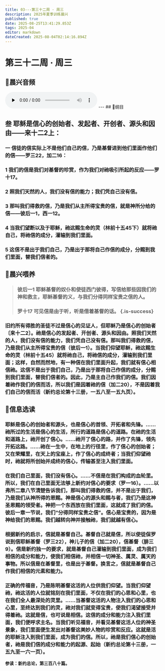 ```yaml
---
title: 03---第三十二周 · 周三
description: 2025年夏季训练晨兴
published: true
date: 2025-08-25T13:41:29.853Z
tags: 2025-04
editor: markdown
dateCreated: 2025-08-04T02:14:16.894Z
---
```


# 第三十二周 · 周三
## 🎵晨兴音频
<audio id="audio" controls="" preload="none">
      <source id="mp3" src="/2025-04/week8/week32day3.mp3">
</audio>
---
## 📖纲目

## 叁    耶稣是信心的创始者、发起者、开创者、源头和因由——来十二2上：

### 一    信徒的信实际上不是他们自己的信，乃是基督进到他们里面作他们的信——罗三22，加二16：

### 1    我们的信是我们对基督的珍赏，作为我们对祂吸引所起的反应——罗十17。

### 2    照我们天然的人，我们没有信的能力；我们凭自己没有信。

### 3    那叫我们得救的信，乃是我们从主所得宝贵的信，就是神所分给的信——彼后一1，西一12。

### 4    当我们望断以及于耶稣，祂这赐生命的灵（林前十五45下）就将祂自己，将祂信的成分，灌输到我们里面。

### 5    这信不是出于我们自己，乃是出于那将自己作信的成分，分赐到我们里面，替我们信者的。

## 📖晨兴喂养

>### **彼后一1    耶稣基督的奴仆和使徒西门彼得，写信给那些因我们的神和救主，耶稣基督的义，与我们分得同样宝贵之信的人。**
>
>### **罗十17    可见信是由于听，听是借着基督的话。** {.is-success}

### 旧约所有得胜的圣徒不过是信心的见证人，但耶稣乃是信心的创始者〔来十二2〕。祂是信心的发起者、开创者、源头和因由。照我们天然的人，我们没有信的能力，我们凭自己没有信。那叫我们得救的信，乃是我们从主所得宝贵的信（彼后一1）。当我们仰望耶稣，祂这赐生命的灵（林前十五45）就将祂自己，将祂信的成分，灌输到我们里面；这样，自然而然地，有一种信在我们里面升起，我们就有信心相信祂。这信不是出于我们自己，乃是出于那将自己作信的成分，分赐到我们里面，替我们信者的。因此，乃是主自己作我们的信。我们因着祂作我们的信而活，所以我们是因着祂的信（加二20），不是因着我们自己的信而活（新约总论第十三册，一五八至一五九页）。

## 📖信息选读

### 耶稣是信心的创始者和源头，也是信心的首领、开拓者和先锋。……祂所过的生活是信心的生活，所行的道路是信心的道路。在祂的生活和道路上，祂开创了信心。……祂开了信心的路，并作了先锋，领先开拓这路。……祂在一生中，在地上的行径里，作了信心的创始者；又在荣耀里，在天上的宝座上，作了信心的成终者；当我们仰望祂时，祂就将所创始并成终的信心，传输甚至注入我们里面。

### 在我们自己里面，我们没有信心。……不信是在我们构成的血轮里。所以，我们在自己里面无法够上新约对信心的要求（罗一16）。……以弗所二章八节清楚告诉我们，那叫我们得救的信，并不是出于我们，乃是我们从神所得的恩赐。神是信心的源头和赐与者，我们乃是这神圣恩赐的领受者。神把一个东西放在我们里面，这就成了我们的信。彼后一章一节说，我们“分得同样宝贵之信”。信心是宝贵的，因为是神给我们的恩赐。我们越转向神并接触祂，我们就越有信心。

### 根据新约的启示，信就是基督自己。基督自己就是信，所以使徒保罗说到信耶稣基督（罗三22），神儿子的信（加二20），信基督（腓三9）。信是新约独一的要求，就是基督自己灌输到我们里面，成为我们相信的成分和能力，使我们相信祂，并相信一切神圣、属灵、属天的事物。所以信是在基督里，也是出于基督。换言之，信就是基督自己作我们相信的元素和能力。

### 正确的传福音，乃是陈明基督这活的人位供我们仰望。当我们仰望祂，祂这活的人位就铭刻在我们里面，不仅在我们的心思和心里，也在我们全人最深处的灵里。……当基督这活的人物注入我们的心思和心里，至终达到我们的灵，祂对我们就变得宝贵，使我们渴望接受并得着祂。这就是信，也可说是相信。这信的成分和能力注入我们里面，我们便呼求主名。当我们听见福音，并看见基督这活人位的神圣景象，我们里面便生发出对基督这美妙人物的珍赏和反应。这就是活的耶稣注入到我们里面，成为我们的信。所以，祂是我们信心的创始者，祂是我们信的成分和能力的起源、起始（新约总论第十三册，一五九至一六一页）。

**参读：新约总论，第三百八十篇。**
<!-- Google tag (gtag.js) -->
<script async src="https://www.googletagmanager.com/gtag/js?id=G-1P8709Z16T"></script>
<script>
  window.dataLayer = window.dataLayer || [];
  function gtag(){dataLayer.push(arguments);}
  gtag('js', new Date());

  gtag('config', 'G-1P8709Z16T');
</script>